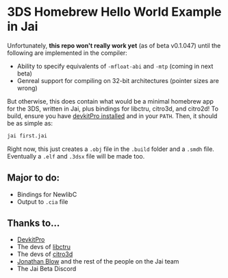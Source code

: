 # 3DS Homebrew Hello World Example in Jai

Unfortunately, **this repo won't really work yet** (as of beta v0.1.047) until the following are implemented in the compiler:

* Ability to specify equivalents of `-mfloat-abi` and `-mtp` (coming in next beta)
* Genreal support for compiling on 32-bit architectures (pointer sizes are wrong)

But otherwise, this does contain what would be a minimal homebrew app for the 3DS, written in Jai, plus bindings for libctru, citro3d, and citro2d! To build, ensure you have [devkitPro installed](https://devkitpro.org/wiki/Getting_Started) and in your `PATH`. Then, it should be as simple as:

```sh
jai first.jai
```

Right now, this just creates a `.obj` file in the `.build` folder and a `.smdh` file. Eventually a `.elf` and `.3dsx` file will be made too.

## Major to do:

* Bindings for NewlibC
* Output to `.cia` file

## Thanks to...

* [DevkitPro](https://devkitpro.org/)
* The devs of [libctru](https://github.com/smealum/ctrulib)
* The devs of [citro3d](https://github.com/fincs/citro3d)
* [Jonathan Blow](https://thekla.com) and the rest of the people on the Jai team
* The Jai Beta Discord